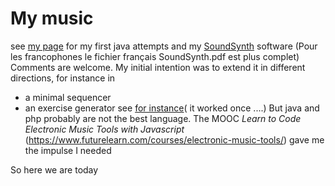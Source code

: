 # My music

see [my page](http://francois.sidoroff.free.fr/Math&Music.html) for my first java attempts and my [SoundSynth](http://francois.sidoroff.free.fr/SoundSynth.html) software
(Pour les francophones le fichier français SoundSynth.pdf est plus complet)
Comments are welcome.
My initial intention was to extend it in different directions, for instance in 
* a minimal sequencer
* an exercise generator see [for instance](http://francois.sidoroff.free.fr/abcjsExo.php)( it worked once ....)
But java and php probably are not the best language. 
The MOOC *Learn to Code Electronic Music Tools with Javascript* (https://www.futurelearn.com/courses/electronic-music-tools/) gave me the impulse I needed

So here we are today 

